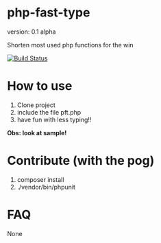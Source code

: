 php-fast-type
=============

version: 0.1 alpha

Shorten most used php functions for the win

[![Build Status](https://travis-ci.org/plastic/php-fast-type.png?branch=master)](https://travis-ci.org/plastic/php-fast-type)

How to use
==============

1. Clone project
2. include the file pft.php
3. have fun with less typing!!

**Obs: look at sample!**

Contribute (with the pog)
==============

1. composer install
2. ./vendor/bin/phpunit

FAQ
============================
None


